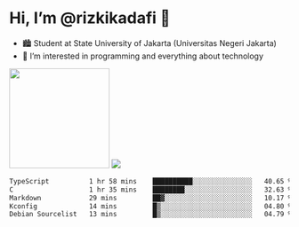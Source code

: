 # Hi, I’m @rizkikadafi 👋
- 🏙 Student at State University of Jakarta (Universitas Negeri Jakarta)
- 👀 I’m interested in programming and everything about technology
<img height="180em" src="https://github-readme-stats.vercel.app/api?username=rizkikadafi&show_icons=true&hide_border=true&&count_private=true&include_all_commits=true" />
<img src="https://github-readme-stats.vercel.app/api/top-langs/?username=rizkikadafi&show_icons=true&hide_border=true&&count_private=true&include_all_commits=true" />

<!--START_SECTION:waka-->

```txt
TypeScript          1 hr 58 mins    ██████████░░░░░░░░░░░░░░░   40.65 %
C                   1 hr 35 mins    ████████░░░░░░░░░░░░░░░░░   32.63 %
Markdown            29 mins         ██▓░░░░░░░░░░░░░░░░░░░░░░   10.17 %
Kconfig             14 mins         █▒░░░░░░░░░░░░░░░░░░░░░░░   04.80 %
Debian Sourcelist   13 mins         █▒░░░░░░░░░░░░░░░░░░░░░░░   04.79 %
```

<!--END_SECTION:waka-->

<!---
rizkikadafi/rizkikadafi is a ✨ special ✨ repository because its `README.md` (this file) appears on your GitHub profile.
You can click the Preview link to take a look at your changes.
--->
